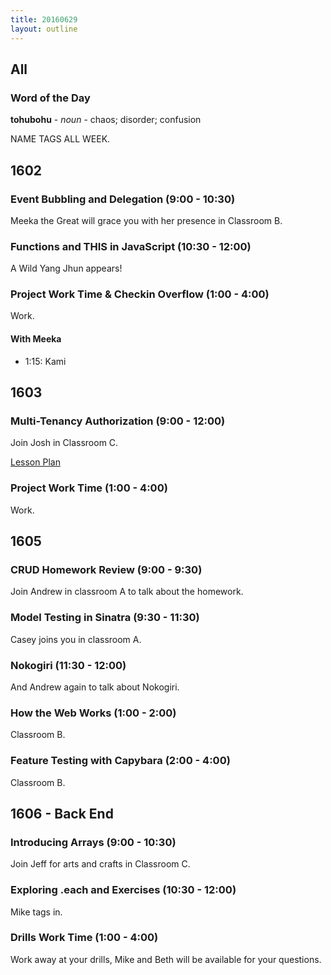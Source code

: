 ```yaml
---
title: 20160629
layout: outline
---
```


## All

### Word of the Day

**tohubohu** - _noun_ - chaos; disorder; confusion

NAME TAGS ALL WEEK.

## 1602

### Event Bubbling and Delegation (9:00 - 10:30)

Meeka the Great will grace you with her presence in Classroom B.

### Functions and THIS in JavaScript (10:30 - 12:00)

A Wild Yang Jhun appears!

### Project Work Time & Checkin Overflow (1:00 - 4:00)

Work.

#### With Meeka

- 1:15: Kami

## 1603

### Multi-Tenancy Authorization (9:00 - 12:00)

Join Josh in Classroom C.

[Lesson Plan](https://github.com/turingschool/lesson_plans/blob/master/ruby_03-professional_rails_applications/multitenancy_authorization.md)

### Project Work Time (1:00 - 4:00)

Work.


## 1605

### CRUD Homework Review (9:00 - 9:30)

Join Andrew in classroom A to talk about the homework.

### Model Testing in Sinatra (9:30 - 11:30)

Casey joins you in classroom A.

### Nokogiri (11:30 - 12:00)

And Andrew again to talk about Nokogiri.

### How the Web Works (1:00 - 2:00)

Classroom B.

### Feature Testing with Capybara (2:00 - 4:00)

Classroom B.


## 1606 - Back End

### Introducing Arrays (9:00 - 10:30)

Join Jeff for arts and crafts in Classroom C.

### Exploring .each and Exercises (10:30 - 12:00)

Mike tags in.

### Drills Work Time (1:00 - 4:00)

Work away at your drills, Mike and Beth will be available for your questions.
